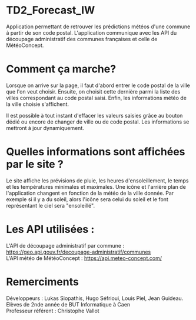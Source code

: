 # TD2_Forecast_IW

Application permettant de retrouver les prédictions météos d'une commune à partir de son code postal.
L'application communique avec les API du découpage administratif des communes françaises et celle de MétéoConcept.

# Comment ça marche?

Lorsque on arrive sur la page, il faut d'abord entrer le code postal de la ville que l'on veut choisir.
Ensuite, on choisit cette dernière parmi la liste des villes correspondant au code postal saisi.
Enfin, les informations météo de la ville choisie s'affichent.

Il est possible à tout instant d'effacer les valeurs saisies grâce au bouton dédié ou encore de changer de ville ou de code postal. Les informations se mettront à jour dynamiquement.

# Quelles informations sont affichées par le site ?

Le site affiche les prévisions de pluie, les heures d'ensoleillement, le temps et les températures minimales et maximales.
Une icône et l'arrière plan de l'application changent en fonction de la météo de la ville donnée. Par exemple si il y a du soleil, alors l'icône sera celui du soleil et le font représentant le ciel sera "ensoleillé".

# Les API utilisées :

 L'API de découpage administratif par commune : https://geo.api.gouv.fr/decoupage-administratif/communes  
 L'API météo de MétéoConcept : https://api.meteo-concept.com/

# Remerciments
Développeurs : Lukas Siopathis, Hugo Séfrioui, Louis Piel, Jean Guideau. Elèves de 2nde année de BUT Informatique à Caen  
Professeur référent : Christophe Vallot

